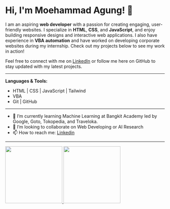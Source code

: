 # Hi, I'm Moehammad Agung! 👋

I am an aspiring **web developer** with a passion for creating engaging, user-friendly websites. I specialize in **HTML**, **CSS**, and **JavaScript**, and enjoy building responsive designs and interactive web applications. I also have experience in **VBA automation** and have worked on developing corporate websites during my internship. Check out my projects below to see my work in action!

Feel free to connect with me on [LinkedIn](https://www.linkedin.com/in/moehammad-agung-a2466022a/) or follow me here on GitHub to stay updated with my latest projects.

---
**Languages & Tools:**
- HTML | CSS | JavaScript | Tailwind
- VBA
- Git | GitHub

---
- 🌱 I’m currently learning Machine Learning at Bangkit Academy led by Google, Goto, Tokopedia, and Traveloka.
- 👯 I’m looking to collaborate on Web Developing or AI Research
- 📫 How to reach me: [Linkedin](https://www.linkedin.com/in/moehammad-agung-a2466022a/)
---

<p align="left">
<a href="https://github.com/mmhdagugg">
  <img height="180em" src="https://github-readme-stats-eight-theta.vercel.app/api?username=mmhdagungg&show_icons=true&theme=algolia&include_all_commits=true&count_private=true"/>
  <img height="180em" src="https://github-readme-stats-eight-theta.vercel.app/api/top-langs/?username=mmhdagungg&layout=compact&theme=algolia"/>
</a>
</p>
